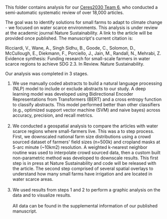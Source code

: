 This folder contains analysis for our [Ceres2030 Team 6](https://ceres2030.org/water-scarce-solutions/), who conducted a semi-automatic systematic review of over 18,000 articles. 

The goal was to identify solutions for small farms to adapt to climate change - we focused on water scarce environments. This analysis is under review at the academic journal Nature Sustainability. A link to the article will be provided once published. The manuscript's current citation is:

Ricciardi, V., Wane, A., Singh Sidhu, B., Goode, C., Solomon, D., McCullough, E., Diekmann, F., Porciello, J., Jain, M., Randall, N., Mehrabi, Z.
Evidence synthesis: Funding research for small-scale farmers in water scarce regions to achieve SDG 2.3. In Review. Nature Sustainability.


Our analysis was completed in 3 stages.

1. We use manually coded abstracts to build a natural language processing (NLP) model to include or exclude abstracts to our study. A deep learning model was developed using Bidirectional Encoder Representations from Transformers (BERT) and a cross entropy function to classify abstracts. This model performed better than other classifiers (e.g., optimized support vector machine (SVM) and naive bayes) across accuracy, precision, and recall metrics.<br><br>
1. We conducted a geospatial analysis to compare the articles with water scarce regions where small-farmers live. This was a to step process. First, we downscaled national farm size distributions using a crowd sourced dataset of farmers' field sizes (n=500k) and cropland masks at 5-arc minute (~10km2) resolution. A weighted k-nearest neighbor routine was used to interpolate crowd sourced data, then a custom built non-parametric method was developed to downscale results. This first step is in press at Nature Sustainability and code will be released with the article. The second step comprised of several spatial overlays to understand how many small farms have irrigation and are located in water scarce areas.<br><br>
1. We used results from steps 1 and 2 to perform a graphic analysis on the data and to visualize results.
<br><br>
All data can be found in the supplemental information of our published manuscript.
